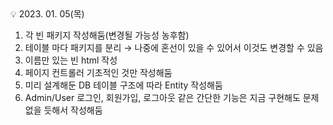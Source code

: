 <aside>
💡 2023. 01. 05(목)
</aside>

1. 각 빈 패키지 작성해둠(변경될 가능성 농후함)
2. 테이블 마다 패키지를 분리 → 나중에 혼선이 있을 수 있어서 이것도 변경할 수 있음
3. 이름만 있는 빈 html 작성
4. 페이지 컨트롤러 기초적인 것만 작성해둠
5. 미리 설계해둔 DB 테이블 구조에 따라 Entity 작성해둠
6. Admin/User 로그인, 회원가입, 로그아웃 같은 간단한 기능은 지금 구현해도 문제 없을 듯해서 작성해둠
